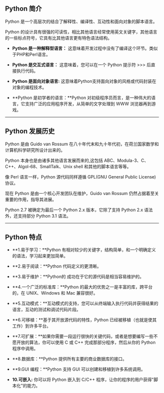 ## Python 简介

Python 是一个高层次的结合了解释性、编译性、互动性和面向对象的脚本语言。

Python 的设计具有很强的可读性，相比其他语言经常使用英文关键字，其他语言的一些标点符号，它具有比其他语言更有特色语法结构。

+   **Python 是一种解释型语言：** 这意味着开发过程中没有了编译这个环节。类似于PHP和Perl语言。
    
+   **Python 是交互式语言：** 这意味着，您可以在一个 Python 提示符 \>>> 后直接执行代码。
    
+   **Python 是面向对象语言:** 这意味着Python支持面向对象的风格或代码封装在对象的编程技术。
    
+   **Python 是初学者的语言：**Python 对初级程序员而言，是一种伟大的语言，它支持广泛的应用程序开发，从简单的文字处理到 WWW 浏览器再到游戏。
    

  

* * *

## Python 发展历史

Python 是由 Guido van Rossum 在八十年代末和九十年代初，在荷兰国家数学和计算机科学研究所设计出来的。

Python 本身也是由诸多其他语言发展而来的,这包括 ABC、Modula-3、C、C++、Algol-68、SmallTalk、Unix shell 和其他的脚本语言等等。

像 Perl 语言一样，Python 源代码同样遵循 GPL(GNU General Public License)协议。

现在 Python 是由一个核心开发团队在维护，Guido van Rossum 仍然占据着至关重要的作用，指导其进展。

Python 2.7 被确定为最后一个 Python 2.x 版本，它除了支持 Python 2.x 语法外，还支持部分 Python 3.1 语法。

  

* * *

## Python 特点

+   **1.易于学习：**Python 有相对较少的关键字，结构简单，和一个明确定义的语法，学习起来更加简单。
    
+   **2.易于阅读：**Python 代码定义的更清晰。
    
+   **3.易于维护：**Python的 成功在于它的源代码是相当容易维护的。
    
+   **4.一个广泛的标准库：**Python 的最大的优势之一是丰富的库，跨平台的，在 UNIX、Windows 和 Mac 兼容很好。
    
+   **5.互动模式：**互动模式的支持，您可以从终端输入执行代码并获得结果的语言，互动的测试和调试代码片段。
    
+   **6.可移植：**基于其开放源代码的特性，Python 已经被移植（也就是使其工作）到许多平台。
    
+   **7.可扩展：**如果你需要一段运行很快的关键代码，或者是想要编写一些不愿开放的算法，你可以使用 C 或 C++ 完成那部分程序，然后从你的 Python 程序中调用。
    
+   **8.数据库：**Python 提供所有主要的商业数据库的接口。
    
+   **9.GUI 编程：**Python 支持 GUI 可以创建和移植到许多系统调用。
    
+   **10.可嵌入:** 你可以将 Python 嵌入到 C/C++ 程序，让你的程序的用户获得"脚本化"的能力。